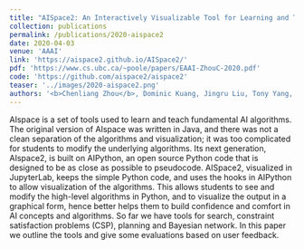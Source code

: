 ```yaml
---
title: "AISpace2: An Interactively Visualizable Tool for Learning and Teaching Artificial Intelligence"
collection: publications
permalink: /publications/2020-aispace2
date: 2020-04-03
venue: 'AAAI'
link: 'https://aispace2.github.io/AISpace2/'
pdf: 'https://www.cs.ubc.ca/~poole/papers/EAAI-ZhouC-2020.pdf'
code: 'https://github.com/aispace2/aispace2'
teaser: '../images/2020-aispace2.png'
authors: '<b>Chenliang Zhou</b>, Dominic Kuang, Jingru Liu, Tony Yang, Zijia Zhang, Alan Mackworth, David Poole'
---
```


AIspace is a set of tools used to learn and teach fundamental AI algorithms. The original version of AIspace was written in Java, and there was not a clean separation of the algorithms and visualization; it was too complicated for students to modify the underlying algorithms. Its next generation, AIspace2, is built on AIPython, an open source Python code that is designed to be as close as possible to pseudocode. AISpace2, visualized in JupyterLab, keeps the simple Python code, and uses the hooks in AIPython to allow visualization of the algorithms. This allows students to see and modify the high-level algorithms in Python, and to visualize the output in a graphical form, hence better helps them to build confidence and comfort in AI concepts and algorithms. So far we have tools for search, constraint satisfaction problems (CSP), planning and Bayesian network. In this paper we outline the tools and give some evaluations based on user feedback.

  

